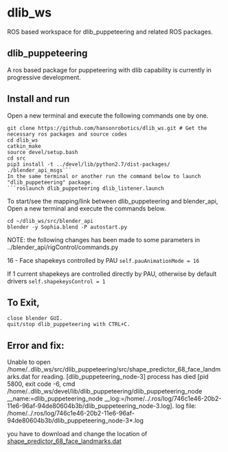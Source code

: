 # dlib_ws
ROS based workspace for dlib_puppeteering and related ROS packages.
## dlib_puppeteering
A ros based package for puppeteering with dlib capability is currently in progressive development.
## Install and run
Open a new terminal and execute the following commands one by one.
```
git clone https://github.com/hansonrobotics/dlib_ws.git # Get the necessary ros packages and source codes
cd dlib_ws
catkin_make
source devel/setup.bash
cd src
pip3 install -t ../devel/lib/python2.7/dist-packages/ ./blender_api_msgs```
In the same terminal or another run the command below to launch "dlib_puppeteering" package.
```roslaunch dlib_puppeteering dlib_listener.launch 
```
To start/see the mapping/link between dlib_puppeteering and blender_api, Open a new terminal and execute the commands below.
```
cd ~/dlib_ws/src/blender_api
blender -y Sophia.blend -P autostart.py
```
NOTE: the following changes has been made to some parameters in ../blender_api/rigControl/commands.py

16 - Face shapekeys controlled by PAU
`self.pauAnimationMode = 16`

If 1 current shapekeys are controlled directly by PAU, otherwise by default drivers
`self.shapekeysControl = 1`

## To Exit,
```
close blender GUI.
quit/stop dlib_puppeteering with CTRL+C.
```
## Error and fix:
Unable to open /home/..dlib_ws/src/dlib_puppeteering/src/shape_predictor_68_face_landmarks.dat for reading.
[dlib_puppeteering_node-3] process has died [pid 5800, exit code -6, cmd /home/..dlib_ws/devel/lib/dlib_puppeteering/dlib_puppeteering_node __name:=dlib_puppeteering_node __log:=/home/../.ros/log/746c1e46-20b2-11e6-96af-94de80604b3b/dlib_puppeteering_node-3.log].
log file: /home/../.ros/log/746c1e46-20b2-11e6-96af-94de80604b3b/dlib_puppeteering_node-3*.log

you have to download and change the location of [shape_predictor_68_face_landmarks.dat](dlib.net/files/shape_predictor_68_face_landmarks.dat.bz2)


